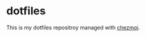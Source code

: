 # dotfiles

This is my dotfiles repositroy managed with [chezmoi](https://github.com/twpayne/chezmoi).
